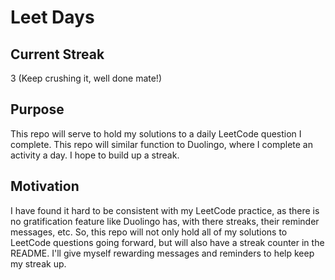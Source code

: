 # Leet Days

## Current Streak
3 (Keep crushing it, well done mate!)

## Purpose
This repo will serve to hold my solutions to a daily LeetCode question I complete. This repo will similar function to Duolingo, where I complete an activity a day. I hope to build up a streak.

## Motivation
I have found it hard to be consistent with my LeetCode practice, as there is no gratification feature like Duolingo has, with there streaks, their reminder messages, etc. So, this repo will not only hold all of my solutions to LeetCode questions going forward, but will also have a streak counter in the README. I'll give myself rewarding messages and reminders to help keep my streak up.
